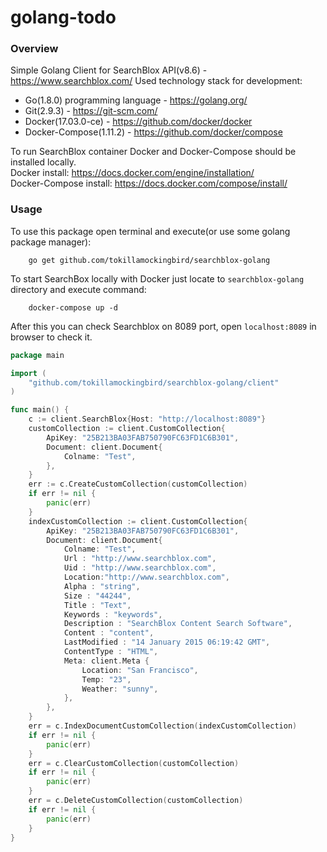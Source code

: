 # golang-todo

### Overview

Simple Golang Client for SearchBlox API(v8.6) - https://www.searchblox.com/
Used technology stack for development:
- Go(1.8.0) programming language - https://golang.org/
- Git(2.9.3) - https://git-scm.com/
- Docker(17.03.0-ce) - https://github.com/docker/docker
- Docker-Compose(1.11.2) - https://github.com/docker/compose

To run SearchBlox container Docker and Docker-Compose should be installed locally.
<br /> Docker install: https://docs.docker.com/engine/installation/
<br /> Docker-Compose install: https://docs.docker.com/compose/install/

### Usage
To use this package open terminal and execute(or use some golang package manager):
```
    go get github.com/tokillamockingbird/searchblox-golang
```
To start SearchBox locally with Docker just locate to `searchblox-golang` directory and execute command:
```
    docker-compose up -d
```
After this you can check Searchblox on 8089 port, open `localhost:8089` in browser to check it.

```go
package main

import (
	"github.com/tokillamockingbird/searchblox-golang/client"
)

func main() {
	c := client.SearchBlox{Host: "http://localhost:8089"}
	customCollection := client.CustomCollection{
		ApiKey: "25B213BA03FAB750790FC63FD1C6B301",
		Document: client.Document{
			Colname: "Test",
		},
	}
	err := c.CreateCustomCollection(customCollection)
	if err != nil {
		panic(err)
	}
	indexCustomCollection := client.CustomCollection{
		ApiKey: "25B213BA03FAB750790FC63FD1C6B301",
		Document: client.Document{
			Colname: "Test",
			Url : "http://www.searchblox.com",
			Uid : "http://www.searchblox.com",
			Location:"http://www.searchblox.com",
			Alpha : "string",
			Size : "44244",
			Title : "Text",
			Keywords : "keywords",
			Description : "SearchBlox Content Search Software",
			Content : "content",
			LastModified : "14 January 2015 06:19:42 GMT",
			ContentType : "HTML",
			Meta: client.Meta {
				Location: "San Francisco",
				Temp: "23",
				Weather: "sunny",
			},
		},
	}
	err = c.IndexDocumentCustomCollection(indexCustomCollection)
	if err != nil {
		panic(err)
	}
	err = c.ClearCustomCollection(customCollection)
	if err != nil {
		panic(err)
	}
	err = c.DeleteCustomCollection(customCollection)
	if err != nil {
		panic(err)
	}
}
```

